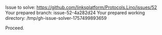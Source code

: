 Issue to solve: https://github.com/linksplatform/Protocols.Lino/issues/52
Your prepared branch: issue-52-4a282d24
Your prepared working directory: /tmp/gh-issue-solver-1757499893659

Proceed.